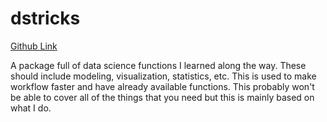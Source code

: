 # dstricks

[Github Link](https://github.com/RJUNCC/dstricks/tree/main?tab=readme-ov-file)

A package full of data science functions I learned along the way.
These should include modeling, visualization, statistics, etc.
This is used to make workflow faster and have already available functions.
This probably won't be able to cover all of the things that you need but this is mainly based on what I do.
